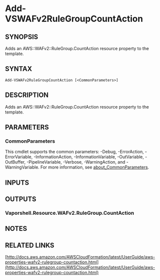 # Add-VSWAFv2RuleGroupCountAction

## SYNOPSIS
Adds an AWS::WAFv2::RuleGroup.CountAction resource property to the template.

## SYNTAX

```
Add-VSWAFv2RuleGroupCountAction [<CommonParameters>]
```

## DESCRIPTION
Adds an AWS::WAFv2::RuleGroup.CountAction resource property to the template.

## PARAMETERS

### CommonParameters
This cmdlet supports the common parameters: -Debug, -ErrorAction, -ErrorVariable, -InformationAction, -InformationVariable, -OutVariable, -OutBuffer, -PipelineVariable, -Verbose, -WarningAction, and -WarningVariable. For more information, see [about_CommonParameters](http://go.microsoft.com/fwlink/?LinkID=113216).

## INPUTS

## OUTPUTS

### Vaporshell.Resource.WAFv2.RuleGroup.CountAction
## NOTES

## RELATED LINKS

[http://docs.aws.amazon.com/AWSCloudFormation/latest/UserGuide/aws-properties-wafv2-rulegroup-countaction.html](http://docs.aws.amazon.com/AWSCloudFormation/latest/UserGuide/aws-properties-wafv2-rulegroup-countaction.html)

